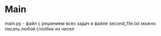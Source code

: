 # Main
main.py - файл с решением всех задач
в файле second_file.txt можно писать любой столбик из чисел
